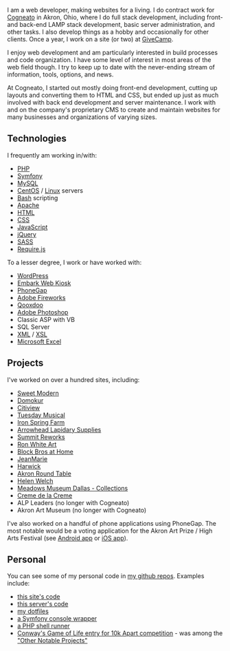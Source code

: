 I am a web developer, making websites for a living.  I do contract work for [Cogneato](http://cogneato.com) in Akron, Ohio, where I do full stack development, including front- and back-end LAMP stack development, basic server administration, and other tasks.  I also develop things as a hobby and occasionally for other clients.  Once a year, I work on a site (or two) at [GiveCamp](http://clevelandgivecamp.org/).

I enjoy web development and am particularly interested in build processes and code organization.  I have some level of interest in most areas of the web field though.  I try to keep up to date with the never-ending stream of information, tools, options, and news.

At Cogneato, I started out mostly doing front-end development, cutting up layouts and converting them to HTML and CSS, but ended up just as much involved with back end development and server maintenance.  I work with and on the company's proprietary CMS to create and maintain websites for many businesses and organizations of varying sizes.

Technologies
------------

I frequently am working in/with:

- [PHP](http://php.net/)
- [Symfony](http://symfony.com/)
- [MySQL](https://www.mysql.com/)
- [CentOS](https://www.centos.org/) / [Linux](https://en.wikipedia.org/wiki/Linux) servers
- [Bash](https://www.gnu.org/software/bash/) scripting
- [Apache](https://www.apache.org/)
- [HTML](http://www.w3.org/TR/html5/)
- [CSS](http://www.w3.org/TR/CSS/)
- [JavaScript](http://www.webplatform.org/docs/javascript)
- [jQuery](http://jquery.com)
- [SASS](http://sass-lang.org)
- [Require.js](http://requirejs.org/)

To a lesser degree, I work or have worked with:

- [WordPress](http://wordpress.org/)
- [Embark Web Kiosk](http://www.gallerysystems.com/products-and-services/web-kiosk/)
- [PhoneGap](http://phonegap.com/)
- [Adobe Fireworks](https://creative.adobe.com/products/fireworks)
- [Qooxdoo](http://qooxdoo.org/)
- [Adobe Photoshop](https://www.adobe.com/photoshop)
- Classic ASP with VB
- SQL Server
- [XML](http://www.w3.org/XML/) / [XSL](http://www.w3.org/Style/XSL/)
- [Microsoft Excel](http://office.microsoft.com/en-us/excel)

Projects
--------

I've worked on over a hundred sites, including:

- [Sweet Modern](https://sweetmodern.com/)
- [Domokur](http://domokur.com/)
- [Citiview](http://thecitiview.com/cleveland/)
- [Tuesday Musical](http://tuesdaymusical.org/)
- [Iron Spring Farm](https://www.ironspringfarm.com/)
- [Arrowhead Lapidary Supplies](https://arrowheadlapidarysupply.com/)
- [Summit Reworks](http://summitreworks.com/)
- [Ron White Art](http://ronwhiteart.com/)
- [Block Bros at Home](https://blockbrosathome.com/)
- [JeanMarie](https://shopjeanmarie.com/)
- [Harwick](http://harwick.com/)
- [Akron Round Table](https://www.akronroundtable.org)
- [Helen Welch](http://helenwelch.com/)
- [Meadows Museum Dallas - Collections](https://meadowsmuseumdallas.org/collections/)
- [Creme de la Creme](http://cremedelacremecakes.com/)
- ALP Leaders (no longer with Cogneato)
- Akron Art Museum (no longer with Cogneato)

I've also worked on a handful of phone applications using PhoneGap.  The most notable would be a voting application for the Akron Art Prize / High Arts Festival (see [Android app](https://play.google.com/store/apps/details?id=com.downtownakron.akronartprize) or [iOS app](https://itunes.apple.com/us/app/id907548937)).

Personal
--------

You can see some of my personal code in [my github repos](https://github.com/tobymackenzie?tab=repositories).  Examples include:

- [this site's code](https://github.com/tobymackenzie/site-tobymackenzie.com)
- [this server's code](https://github.com/tobymackenzie/server-tobymackenzie.com)
- [my dotfiles](https://github.com/tobymackenzie/dotfiles)
- [a Symfony console wrapper](https://github.com/tobymackenzie/sy-console)
- [a PHP shell runner](https://github.com/tobymackenzie/php-shell-runner)
- [Conway's Game of Life entry for 10k Apart competition](https://github.com/tobymackenzie/site-10k-gol) - was among the ["Other Notable Projects"](http://a-k-apart.com/#notable)
